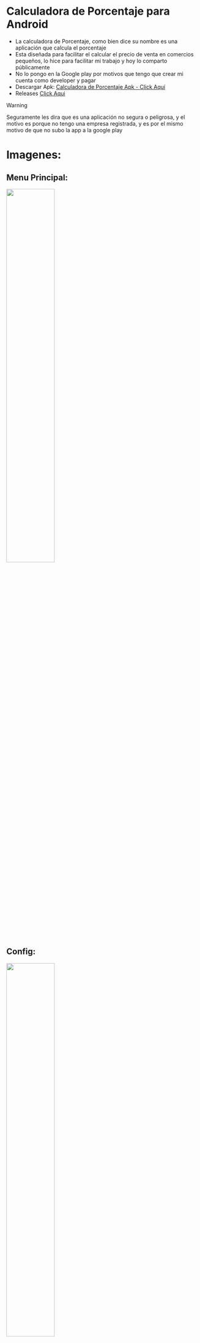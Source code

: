 # Calculadora de Porcentaje para Android
- La calculadora de Porcentaje, como bien dice su nombre es una aplicación que calcula el porcentaje
- Esta diseñada para facilitar el calcular el precio de venta en comercios pequeños, lo hice para facilitar mi trabajo y hoy lo comparto públicamente
- No lo pongo en la Google play por motivos que tengo que crear mi cuenta como developer y pagar
- Descargar Apk: [Calculadora de Porcentaje Apk - Click Aquí](https://github.com/XxCrossbowIcexX/Calculadora-Porcentaje-Android/releases/download/1.2.1/Calcular.Porcentaje.apk)
- Releases [Click Aqui](https://github.com/XxCrossbowIcexX/Calculadora-Porcentaje-Android/releases)
> [!Warning]
> Seguramente les dira que es una aplicación no segura o peligrosa, y el motivo es porque no tengo una empresa registrada,
> y es por el mismo motivo de que no subo la app a la google play

# Imagenes:

## Menu Principal:
<img src="https://github.com/XxCrossbowIcexX/Calculadora-Porcentaje-Android/assets/90867502/9b73ffcc-5228-4c26-bf71-c3a0d1d1e34b" width="50%">

## Config:
<img src="https://github.com/XxCrossbowIcexX/Calculadora-Porcentaje-Android/assets/90867502/65bfcf6d-762c-459e-b1f0-0512e13f000d" width="50%">

## Applicación:
<img src="https://github.com/XxCrossbowIcexX/Calculadora-Porcentaje-Android/assets/90867502/fce9acb8-d310-4a5e-b88e-1fb4b1aa520f" width="50%">

<img src="https://github.com/XxCrossbowIcexX/Calculadora-Porcentaje-Android/assets/90867502/4bf28f76-a5ec-4f49-9410-1a812f1c1259" width="50%">

### Créditos:
- Bradithan Apps. (Braien Bordagorri) - Main Dev
